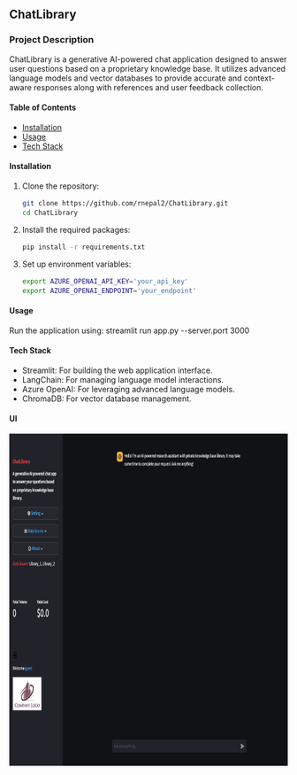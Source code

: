 ## ChatLibrary

### Project Description
ChatLibrary is a generative AI-powered chat application designed to answer user questions based on a proprietary knowledge base. It utilizes advanced language models and vector databases to provide accurate and context-aware responses along with references and user feedback collection.

#### Table of Contents
- [Installation](#installation)
- [Usage](#usage)
- [Tech Stack](#technologies-used)

#### Installation
1. Clone the repository:
   ```bash
   git clone https://github.com/rnepal2/ChatLibrary.git
   cd ChatLibrary
   ```
2. Install the required packages:
   ```bash
   pip install -r requirements.txt
   ```
3. Set up environment variables:
   ```bash
   export AZURE_OPENAI_API_KEY='your_api_key'
   export AZURE_OPENAI_ENDPOINT='your_endpoint'
   ```
#### Usage
Run the application using:
   streamlit run app.py --server.port 3000

#### Tech Stack
- Streamlit: For building the web application interface.
- LangChain: For managing language model interactions.
- Azure OpenAI: For leveraging advanced language models.
- ChromaDB: For vector database management.

#### UI
<p align="center">
  <img src="https://github.com/rnepal2/ChatLibrary/blob/main/static/ui_screenshot.png" width="800" height="600">
</p>

